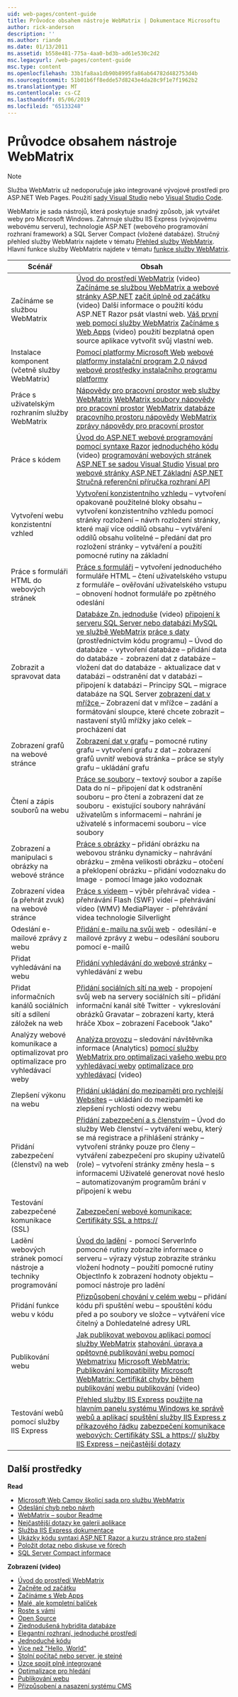 ```yaml
---
uid: web-pages/content-guide
title: Průvodce obsahem nástroje WebMatrix | Dokumentace Microsoftu
author: rick-anderson
description: ''
ms.author: riande
ms.date: 01/13/2011
ms.assetid: b558e481-775a-4aa0-bd3b-ad61e530c2d2
msc.legacyurl: /web-pages/content-guide
msc.type: content
ms.openlocfilehash: 33b1fa8aa1db90b8995fa86ab64782d482753d4b
ms.sourcegitcommit: 51b01b6ff8edde57d8243e4da28c9f1e7f1962b2
ms.translationtype: MT
ms.contentlocale: cs-CZ
ms.lasthandoff: 05/06/2019
ms.locfileid: "65133248"
---
```

# <a name="webmatrix-content-guide"></a>Průvodce obsahem nástroje WebMatrix

> [!NOTE] 
> Služba WebMatrix už nedoporučuje jako integrované vývojové prostředí pro ASP.NET Web Pages. Použití [sady Visual Studio](xref:aspnet/web-pages/overview/getting-started/program-asp-net-web-pages-in-visual-studio) nebo [Visual Studio Code](https://code.visualstudio.com/).

WebMatrix je sada nástrojů, která poskytuje snadný způsob, jak vytvářet weby pro Microsoft Windows. Zahrnuje službu IIS Express (vývojovému webovému serveru), technologie ASP.NET (webového programování rozhraní framework) a SQL Server Compact (vložené databáze). Stručný přehled služby WebMatrix najdete v tématu [Přehled služby WebMatrix](https://www.microsoft.com/web/webmatrix/). Hlavní funkce služby WebMatrix najdete v tématu [funkce služby WebMatrix](https://www.microsoft.com/web/webmatrix/features/).

| **Scénář** | **Obsah** |
| --- | --- |
| Začínáme se službou WebMatrix | [Úvod do prostředí WebMatrix](https://mediadl.microsoft.com/mediadl/www/s/silverlight/video/web/webmatrix/intro.mp4) (video) [Začínáme se službou WebMatrix a webové stránky ASP.NET](https://go.microsoft.com/fwlink/?LinkId=202889) [začít úplně od začátku](https://mediadl.microsoft.com/mediadl/www/s/silverlight/video/web/webmatrix/walkthrough1b.mp4) (video) Další informace o použití kódu ASP.NET Razor psát vlastní web. [Váš první web pomocí služby WebMatrix](https://go.microsoft.com/fwlink/?LinkId=208553) [Začínáme s Web Apps](https://mediadl.microsoft.com/mediadl/www/s/silverlight/video/web/webmatrix/walkthrough2b.mp4) (video) použití bezplatná open source aplikace vytvořit svůj vlastní web. |
| Instalace komponent (včetně služby WebMatrix) | [Pomocí platformy Microsoft Web](https://www.iis.net/learn/install/web-platform-installer/using-the-microsoft-web-platform-installer) [webové platformy instalační program 2.0 návod](https://www.iis.net/learn/install/web-platform-installer/web-platform-installer-20-walkthrough) [webové prostředky instalačního programu platformy](https://www.iis.net/learn/install/web-platform-installer/web-platform-installer-resources) |
| Práce s uživatelským rozhraním služby WebMatrix | [Nápovědy pro pracovní prostor web služby WebMatrix](https://go.microsoft.com/fwlink/?LinkId=208788) [WebMatrix soubory nápovědy pro pracovní prostor](https://go.microsoft.com/fwlink/?LinkId=208787) [WebMatrix databáze pracovního prostoru nápovědy](https://go.microsoft.com/fwlink/?LinkId=208786) [WebMatrix zprávy nápovědy pro pracovní prostor](https://go.microsoft.com/fwlink/?LinkId=208789) |
| Práce s kódem | [Úvod do ASP.NET webové programování pomocí syntaxe Razor](https://go.microsoft.com/fwlink/?LinkId=202890) [jednoduchého kódu](https://mediadl.microsoft.com/mediadl/www/s/silverlight/video/web/webmatrix/webx-aspnetpages.mp4) (video) [programování webových stránek ASP.NET se sadou Visual Studio](https://go.microsoft.com/fwlink/?LinkId=205854) [Visual pro webové stránky ASP.NET Základní](https://go.microsoft.com/fwlink/?LinkId=202908) [ASP.NET Stručná referenční příručka rozhraní API](https://go.microsoft.com/fwlink/?LinkId=202907) |
| Vytvoření webu konzistentní vzhled | [Vytvoření konzistentního vzhledu](https://go.microsoft.com/fwlink/?LinkId=202891) – vytvoření opakovaně použitelné bloky obsahu – vytvoření konzistentního vzhledu pomocí stránky rozložení – návrh rozložení stránky, které mají více oddílů obsahu – vytváření oddílů obsahu volitelné – předání dat pro rozložení stránky – vytváření a použití pomocné rutiny na základní |
| Práce s formuláři HTML do webových stránek | [Práce s formuláři](https://go.microsoft.com/fwlink/?LinkId=202892) – vytvoření jednoduchého formuláře HTML – čtení uživatelského vstupu z formuláře – ověřování uživatelského vstupu – obnovení hodnot formuláře po zpětného odeslání |
| Zobrazit a spravovat data | [Databáze Zn. jednoduše](https://mediadl.microsoft.com/mediadl/www/s/silverlight/video/web/webmatrix/webx-databases.mp4) (video) [připojení k serveru SQL Server nebo databázi MySQL ve službě WebMatrix](https://go.microsoft.com/fwlink/?LinkId=208661) [práce s daty](https://go.microsoft.com/fwlink/?LinkId=202893) (prostřednictvím kódu programu) – Úvod do databáze - vytvoření databáze – přidání data do databáze - zobrazení dat z databáze – vložení dat do databáze - aktualizace dat v databázi – odstranění dat v databázi – připojení k databázi – Principy SQL – migrace databáze na SQL Server [zobrazení dat v mřížce ](https://go.microsoft.com/fwlink/?LinkId=202894) – Zobrazení dat v mřížce – zadání a formátování sloupce, které chcete zobrazit – nastavení stylů mřížky jako celek – procházení dat |
| Zobrazení grafů na webové stránce | [Zobrazení dat v grafu](https://go.microsoft.com/fwlink/?LinkId=202895) – pomocné rutiny grafu – vytvoření grafu z dat – zobrazení grafů uvnitř webová stránka – práce se styly grafu – ukládání grafu |
| Čtení a zápis souborů na webu | [Práce se soubory](https://go.microsoft.com/fwlink/?LinkId=202896) – textový soubor a zapíše Data do ní – připojení dat k odstranění souboru – pro čtení a zobrazení dat ze souboru - existující soubory nahrávání uživatelům s informacemi – nahrání je uživatelé s informacemi souboru – více soubory |
| Zobrazení a manipulaci s obrázky na webové stránce | [Práce s obrázky](https://go.microsoft.com/fwlink/?LinkId=202897) – přidání obrázku na webovou stránku dynamicky – nahrávání obrázku – změna velikosti obrázku – otočení a překlopení obrázku – přidání vodoznaku do Image - pomocí Image jako vodoznak |
| Zobrazení videa (a přehrát zvuk) na webové stránce | [Práce s videem](https://go.microsoft.com/fwlink/?LinkId=202898) – výběr přehrávač videa - přehrávání Flash (SWF) videí – přehrávání video (WMV) MediaPlayer - přehrávání videa technologie Silverlight |
| Odeslání e-mailové zprávy z webu | [Přidání e-mailu na svůj web](https://go.microsoft.com/fwlink/?LinkId=202899) - odesílání-e mailové zprávy z webu – odesílání souboru pomocí e-mailů |
| Přidat vyhledávání na webu | [Přidání vyhledávání do webové stránky](https://go.microsoft.com/fwlink/?LinkId=202900) – vyhledávání z webu |
| Přidat informačních kanálů sociálních sítí a sdílení záložek na web | [Přidání sociálních sítí na web](https://go.microsoft.com/fwlink/?LinkId=202901) - propojení svůj web na servery sociálních sítí – přidání informační kanál sítě Twitter - vykreslování obrázků Gravatar – zobrazení karty, která hráče Xbox – zobrazení Facebook "Jako" |
| Analýzy webové komunikace a optimalizovat pro optimalizace pro vyhledávací weby | [Analýza provozu](https://go.microsoft.com/fwlink/?LinkId=202902) – sledování návštěvníka informace (Analytics) [pomocí služby WebMatrix pro optimalizaci vašeho webu pro vyhledávací weby](https://go.microsoft.com/fwlink/?LinkId=202953) [optimalizace pro vyhledávací](https://mediadl.microsoft.com/mediadl/www/s/silverlight/video/web/webmatrix/webx-seo.mp4) (video) |
| Zlepšení výkonu na webu | [Přidání ukládání do mezipaměti pro rychlejší Websites](https://go.microsoft.com/fwlink/?LinkId=202903) – ukládání do mezipaměti ke zlepšení rychlosti odezvy webu |
| Přidání zabezpečení (členství) na web | [Přidání zabezpečení a s členstvím](https://go.microsoft.com/fwlink/?LinkId=202904) – Úvod do služby Web členství – vytváření webu, který se má registrace a přihlášení stránky – vytvoření stránky pouze pro členy – vytváření zabezpečení pro skupiny uživatelů (role) – vytvoření stránky změny hesla – s informacemi Uživatelé generovat nové heslo – automatizovaným programům brání v připojení k webu |
| Testování zabezpečené komunikace (SSL) | [Zabezpečení webové komunikace: Certifikáty SSL a https://](https://go.microsoft.com/fwlink/?LinkId=208660) |
| Ladění webových stránek pomocí nástroje a techniky programování | [Úvod do ladění](https://go.microsoft.com/fwlink/?LinkId=202905) - pomocí ServerInfo pomocné rutiny zobrazíte informace o serveru – výrazy výstup zobrazíte stránku vložení hodnoty – použití pomocné rutiny ObjectInfo k zobrazení hodnoty objektu – pomocí nástroje pro ladění |
| Přidání funkce webu v kódu | [Přizpůsobení chování v celém webu](https://go.microsoft.com/fwlink/?LinkId=202906) – přidání kódu při spuštění webu – spouštění kódu před a po soubory ve složce – vytváření více čitelný a Dohledatelné adresy URL |
| Publikování webu | [Jak publikovat webovou aplikaci pomocí služby WebMatrix](https://go.microsoft.com/fwlink/?LinkId=202954) [stahování, úprava a opětovné publikování webu pomocí Webmatrixu](https://go.microsoft.com/?linkid=9751042) [Microsoft WebMatrix: Publikování kompatibility](https://www.iis.net/learn/develop/troubleshooting-webmatrix/microsoft-webmatrix-publish-compatibility) [Microsoft WebMatrix: Certifikát chyby během publikování](https://www.iis.net/learn/develop/troubleshooting-webmatrix/microsoft-webmatrix-certificate-errors-during-publishing) [webu publikování](https://mediadl.microsoft.com/mediadl/www/s/silverlight/video/web/webmatrix/webx-publish.mp4) (video) |
| Testování webů pomocí služby IIS Express | [Přehled služby IIS Express](https://www.iis.net/learn/extensions/introduction-to-iis-express/iis-express-overview) [použijte na hlavním panelu systému Windows ke správě webů a aplikací](https://www.iis.net/learn/extensions/using-iis-express/using-the-windows-system-tray-to-manage-websites-and-applications) [spuštění služby IIS Express z příkazového řádku](https://www.iis.net/learn/extensions/using-iis-express/running-iis-express-from-the-command-line) [zabezpečení komunikace webových: Certifikáty SSL a https://](https://go.microsoft.com/fwlink/?LinkId=208660) [služby IIS Express – nejčastější dotazy](https://www.iis.net/learn/extensions/introduction-to-iis-express/iis-express-faq) |

## <a name="additional-resources"></a>Další prostředky

**Read**

- [Microsoft Web Campy školicí sada pro službu WebMatrix](http://trainingkit.webcamps.ms/WebMatrix.htm)
- [Odeslání chyb nebo návrh](https://go.microsoft.com/fwlink/?LinkId=195940)
- [WebMatrix – soubor Readme](readme/index.md)
- [Nejčastější dotazy ke galerii aplikace](https://go.microsoft.com/fwlink/?LinkId=196179)
- [Služba IIS Express dokumentace](https://go.microsoft.com/fwlink/?LinkID=195075)
- [Ukázky kódu syntaxi ASP.NET Razor a kurzu stránce pro stažení](https://go.microsoft.com/fwlink/?LinkId=208516)
- [Položit dotaz nebo diskuse ve fórech](https://forums.asp.net/1224.aspx)
- [SQL Server Compact informace](https://go.microsoft.com/fwlink/?LinkId=195939)

**Zobrazení (video)**

- [Úvod do prostředí WebMatrix](https://mediadl.microsoft.com/mediadl/www/s/silverlight/video/web/webmatrix/intro.mp4)
- [Začněte od začátku](https://mediadl.microsoft.com/mediadl/www/s/silverlight/video/web/webmatrix/walkthrough1b.mp4)
- [Začínáme s Web Apps](https://mediadl.microsoft.com/mediadl/www/s/silverlight/video/web/webmatrix/walkthrough2b.mp4)
- [Malé, ale kompletní balíček](https://mediadl.microsoft.com/mediadl/www/s/silverlight/video/web/webmatrix/webx-compact.mp4)
- [Roste s vámi](https://mediadl.microsoft.com/mediadl/www/s/silverlight/video/web/webmatrix/webx-extend.mp4)
- [Open Source](https://mediadl.microsoft.com/mediadl/www/s/silverlight/video/web/webmatrix/webx-webapps-b.mp4)
- [Zjednodušená hybridita databáze](https://mediadl.microsoft.com/mediadl/www/s/silverlight/video/web/webmatrix/webx-databases.mp4)
- [Elegantní rozhraní, jednoduché prostředí](https://mediadl.microsoft.com/mediadl/www/s/silverlight/video/web/webmatrix/webx-ux.mp4)
- [Jednoduché kódu](https://mediadl.microsoft.com/mediadl/www/s/silverlight/video/web/webmatrix/webx-aspnetpages.mp4)
- [Více než "Hello, World"](https://mediadl.microsoft.com/mediadl/www/s/silverlight/video/web/webmatrix/webx-helpers.mp4)
- [Stolní počítač nebo server, je stejné](https://mediadl.microsoft.com/mediadl/www/s/silverlight/video/web/webmatrix/webx-enviroment.mp4)
- [Úzce spojit plně integrované](https://mediadl.microsoft.com/mediadl/www/s/silverlight/video/web/webmatrix/webx-integrated.mp4)
- [Optimalizace pro hledání](https://mediadl.microsoft.com/mediadl/www/s/silverlight/video/web/webmatrix/webx-seo.mp4)
- [Publikování webu](https://mediadl.microsoft.com/mediadl/www/s/silverlight/video/web/webmatrix/webx-publish.mp4)
- [Přizpůsobení a nasazení systému CMS](https://mediadl.microsoft.com/mediadl/www/s/silverlight/video/web/webmatrix/walkthrough2b.mp4)
